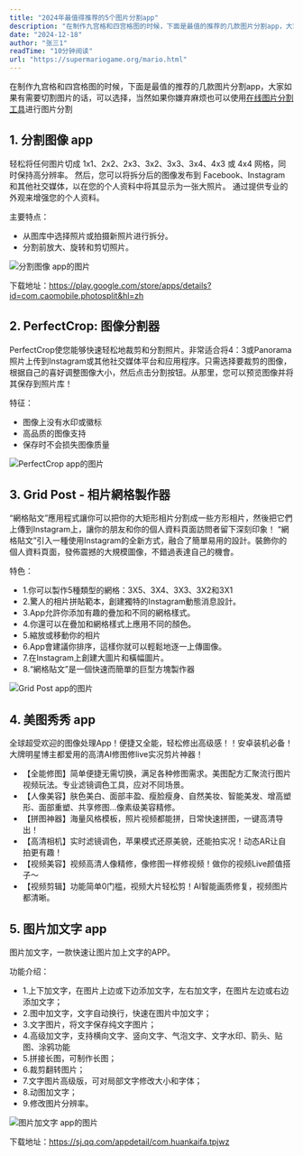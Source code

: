 ```yaml
---
title: "2024年最值得推荐的5个图片分割app"
description: "在制作九宫格和四宫格图的时候，下面是最值的推荐的几款图片分割app，大家如果有需要切割图片的话，可以选择，当然如果你嫌弃麻烦也可以使用在线图片分割工具进行图片分割"
date: "2024-12-18"
author: "张三1"
readTime: "10分钟阅读"
url: "https://supermariogame.org/mario.html"
---
```


在制作九宫格和四宫格图的时候，下面是最值的推荐的几款图片分割app，大家如果有需要切割图片的话，可以选择，当然如果你嫌弃麻烦也可以使用[在线图片分割工具](https://image-splitter.online)进行图片分割

## 1. 分割图像 app
轻松将任何图片切成 1x1、2x2、2x3、3x2、3x3、3x4、4x3 或 4x4 网格，同时保持高分辨率。 然后，您可以将拆分后的图像发布到 Facebook、Instagram 和其他社交媒体，以在您的个人资料中将其显示为一张大照片。 通过提供专业的外观来增强您的个人资料。

主要特点：
- 从图库中选择照片或拍摄新照片进行拆分。
- 分割前放大、旋转和剪切照片。

![分割图像 app的图片](https://play-lh.googleusercontent.com/SXj6oJ5k6UCZSAzso7m2uuzWLPgdWmYAf035Knqv4L-du3otUdN9Pkp_kGUXZzoGOqc=w1052-h592-rw)

下载地址：https://play.google.com/store/apps/details?id=com.caomobile.photosplit&hl=zh

## 2. PerfectCrop: 图像分割器
PerfectCrop使您能够快速轻松地裁剪和分割照片。非常适合将4：3或Panorama照片上传到Instagram或其他社交媒体平台和应用程序。只需选择要裁剪的图像，根据自己的喜好调整图像大小，然后点击分割按钮。从那里，您可以预览图像并将其保存到照片库！

特征：
- 图像上没有水印或徽标
- 高品质的图像支持
- 保存时不会损失图像质量

![PerfectCrop app的图片](https://is1-ssl.mzstatic.com/image/thumb/PurpleSource211/v4/79/56/e1/7956e120-042e-0952-812f-d982f822c503/ce87b4ac-2f8d-43a8-bb79-e9edfc7b9270_iPad_Pro_6th_gen1__U2013_2.png/626x0w.webp)

## 3. Grid Post - 相片網格製作器
“網格貼文”應用程式讓你可以把你的大矩形相片分割成一些方形相片，然後把它們上傳到Instagram上，讓你的朋友和你的個人資料頁面訪問者留下深刻印象！
“網格貼文”引入一種使用Instagram的全新方式，融合了簡單易用的設計。裝飾你的個人資料頁面，發佈震撼的大規模圖像，不錯過表達自己的機會。

特色：
- 1.你可以製作5種類型的網格：3X5、3X4、3X3、3X2和3X1
- 2.驚人的相片拼貼範本，創建獨特的Instagram動態消息設計。
- 3.App允許你添加有趣的疊加和不同的網格樣式。
- 4.你還可以在疊加和網格樣式上應用不同的顏色。
- 5.縮放或移動你的相片
- 6.App會建議你排序，這樣你就可以輕鬆地逐一上傳圖像。
- 7.在Instagram上創建大圖片和橫幅圖片。
- 8.“網格貼文”是一個快速而簡單的巨型方塊製作器

![Grid Post app的图片](https://is1-ssl.mzstatic.com/image/thumb/PurpleSource115/v4/bd/9c/91/bd9c9196-123a-8068-2ea3-3981b8ab54c2/18e31a6e-58a2-4565-9895-baac084f014f_screen_00.jpg/626x0w.webp)

## 4. 美图秀秀 app
全球超受欢迎的图像处理App！便捷又全能，轻松修出高级感！！安卓装机必备！大牌明星博主都爱用的高清AI修图修live实况剪片神器！

- 【全能修图】简单便捷无需切换，满足各种修图需求。美图配方汇聚流行图片视频玩法。专业滤镜调色工具，应对不同场景。
- 【人像美容】肤色美白、面部丰盈、瘦脸瘦身、自然美妆、智能美发、增高塑形、面部重塑、共享修图…像素级美容精修。
- 【拼图神器】海量风格模板，照片视频都能拼，日常快速拼图，一键高清导出！
- 【高清相机】实时滤镜调色，苹果模式还原美貌，还能拍实况！动态AR让自拍更有趣！
- 【视频美容】视频高清人像精修，像修图一样修视频！做你的视频Live颜值搭子～
- 【视频剪辑】功能简单0门槛，视频大片轻松剪！AI智能画质修复，视频图片都清晰。

## 5. 图片加文字 app
图片加文字，一款快速让图片加上文字的APP。

功能介绍：
- 1.上下加文字，在图片上边或下边添加文字，左右加文字，在图片左边或右边添加文字；
- 2.图中加文字，文字自动换行，快速在图片中加文字；
- 3.文字图片，将文字保存纯文字图片；
- 4.高级加文字，支持横向文字、竖向文字、气泡文字、文字水印、箭头、贴图、涂鸦功能
- 5.拼接长图，可制作长图；
- 6.裁剪翻转图片；
- 7.文字图片高级版，可对局部文字修改大小和字体；
- 8.动图加文字；
- 9.修改图片分辨率。

![图片加文字 app的图片](https://pp.myapp.com/ma_pic2/0/shot_42272604_4_1701245870/0)

下载地址：https://sj.qq.com/appdetail/com.huankaifa.tpjwz
